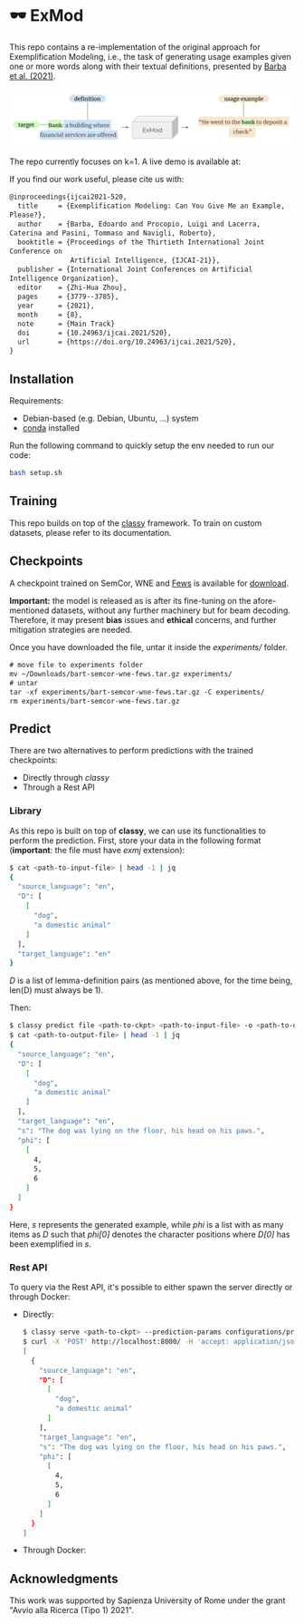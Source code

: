 # :dark_sunglasses: ExMod

This repo contains a re-implementation of the original approach for Exemplification Modeling, i.e., the task
of generating usage examples given one or more words along with their textual definitions, presented by 
[Barba et al. (2021)](https://www.ijcai.org/proceedings/2021/520).

![photo](./data/repo-assets/example-image.png)

The repo currently focuses on k=1. A live demo is available at: 

If you find our work useful, please cite us with:

```
@inproceedings{ijcai2021-520,
  title     = {Exemplification Modeling: Can You Give Me an Example, Please?},
  author    = {Barba, Edoardo and Procopio, Luigi and Lacerra, Caterina and Pasini, Tommaso and Navigli, Roberto},
  booktitle = {Proceedings of the Thirtieth International Joint Conference on
               Artificial Intelligence, {IJCAI-21}},
  publisher = {International Joint Conferences on Artificial Intelligence Organization},
  editor    = {Zhi-Hua Zhou},
  pages     = {3779--3785},
  year      = {2021},
  month     = {8},
  note      = {Main Track}
  doi       = {10.24963/ijcai.2021/520},
  url       = {https://doi.org/10.24963/ijcai.2021/520},
}
```

## Installation

Requirements:
* Debian-based (e.g. Debian, Ubuntu, ...) system 
* [conda](https://docs.conda.io/en/latest/) installed

Run the following command to quickly setup the env needed to run our code:
```bash
bash setup.sh
```

## Training

This repo builds on top of the [classy](https://sunglasses-ai.github.io/classy) framework. 
To train on custom datasets, please refer to its documentation. 

## Checkpoints

A checkpoint trained on SemCor, WNE and [Fews](https://aclanthology.org/2021.eacl-main.36/) is available for 
[download](https://drive.google.com/file/d/1KMvXUCtz1HnTkJWEzZdddtbqXXBPAkN7/view?usp=share_link). 

**Important:** the model is released as is after its fine-tuning on the afore-mentioned datasets, without any further
machinery but for beam decoding. Therefore, it may present **bias** issues and **ethical** concerns, and further 
mitigation strategies are needed.

Once you have downloaded the file, untar it inside the *experiments/* folder.

```
# move file to experiments folder
mv ~/Downloads/bart-semcor-wne-fews.tar.gz experiments/
# untar
tar -xf experiments/bart-semcor-wne-fews.tar.gz -C experiments/
rm experiments/bart-semcor-wne-fews.tar.gz
```


## Predict

There are two alternatives to perform predictions with the trained checkpoints:
* Directly through *classy*
* Through a Rest API

### Library

As this repo is built on top of **classy**, we can use its functionalities to perform the prediction. First, store your
data in the following format (**important**: the file must have *exmj* extension):
```bash
$ cat <path-to-input-file> | head -1 | jq
{
  "source_language": "en",
  "D": [
    [
      "dog",
      "a domestic animal"
    ]
  ],
  "target_language": "en"
}
```
*D* is a list of lemma-definition pairs (as mentioned above, for the time being, len(D) must always be 1).

Then:
```bash
$ classy predict file <path-to-ckpt> <path-to-input-file> -o <path-to-output-file> --prediction-params configurations/prediction-params/beam.yaml
$ cat <path-to-output-file> | head -1 | jq
{
  "source_language": "en",
  "D": [
    [
      "dog",
      "a domestic animal"
    ]
  ],
  "target_language": "en",
  "s": "The dog was lying on the floor, his head on his paws.",
  "phi": [
    [
      4,
      5,
      6
    ]
  ]
}
```
Here, *s* represents the generated example, while *phi* is a list with as many items as *D* such that *phi[0]* denotes
the character positions where *D[0]* has been exemplified in *s*.

### Rest API

To query via the Rest API, it's possible to either spawn the server directly or through Docker:
* Directly:
    ```bash
    $ classy serve <path-to-ckpt> --prediction-params configurations/prediction-params/beam.yaml
    $ curl -X 'POST' http://localhost:8000/ -H 'accept: application/json' -H 'Content-Type: application/json' -d '[{"source_language": "en", "D": [["dog", "a domestic animal"]], "target_language": "en"}]'
    [
      {
        "source_language": "en",
        "D": [
          [
            "dog",
            "a domestic animal"
          ]
        ],
        "target_language": "en",
        "s": "The dog was lying on the floor, his head on his paws.",
        "phi": [
          [
            4,
            5,
            6
          ]
        ]
      }
    ]
    ```
* Through Docker:

## Acknowledgments

This work was supported by Sapienza University of Rome under the grant "Avvio alla Ricerca (Tipo 1) 2021".